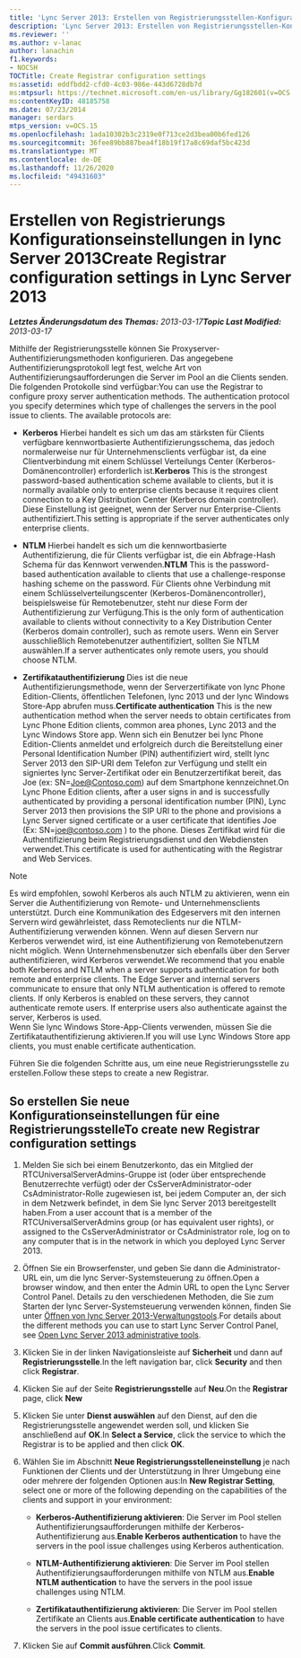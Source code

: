 ```yaml
---
title: 'Lync Server 2013: Erstellen von Registrierungsstellen-Konfigurationseinstellungen'
description: 'Lync Server 2013: Erstellen von Registrierungsstellen-Konfigurationseinstellungen'
ms.reviewer: ''
ms.author: v-lanac
author: lanachin
f1.keywords:
- NOCSH
TOCTitle: Create Registrar configuration settings
ms:assetid: eddfbdd2-cfd0-4c03-986e-443d6728db7d
ms:mtpsurl: https://technet.microsoft.com/en-us/library/Gg182601(v=OCS.15)
ms:contentKeyID: 48185758
ms.date: 07/23/2014
manager: serdars
mtps_version: v=OCS.15
ms.openlocfilehash: 1ada10302b3c2319e0f713ce2d3bea00b6fed126
ms.sourcegitcommit: 36fee89bb887bea4f18b19f17a8c69daf5bc423d
ms.translationtype: MT
ms.contentlocale: de-DE
ms.lasthandoff: 11/26/2020
ms.locfileid: "49431603"
---
```

# <a name="create-registrar-configuration-settings-in-lync-server-2013"></a><span data-ttu-id="74c6b-103">Erstellen von Registrierungs Konfigurationseinstellungen in lync Server 2013</span><span class="sxs-lookup"><span data-stu-id="74c6b-103">Create Registrar configuration settings in Lync Server 2013</span></span>

<div data-xmlns="http://www.w3.org/1999/xhtml">

<div class="topic" data-xmlns="http://www.w3.org/1999/xhtml" data-msxsl="urn:schemas-microsoft-com:xslt" data-cs="https://msdn.microsoft.com/">

<div data-asp="https://msdn2.microsoft.com/asp">



</div>

<div id="mainSection">

<div id="mainBody"><span data-ttu-id="74c6b-104">

<span> </span></span><span class="sxs-lookup"><span data-stu-id="74c6b-104">

<span> </span></span></span>

<span data-ttu-id="74c6b-105">_**Letztes Änderungsdatum des Themas:** 2013-03-17_</span><span class="sxs-lookup"><span data-stu-id="74c6b-105">_**Topic Last Modified:** 2013-03-17_</span></span>

<span data-ttu-id="74c6b-p101">Mithilfe der Registrierungsstelle können Sie Proxyserver-Authentifizierungsmethoden konfigurieren. Das angegebene Authentifizierungsprotokoll legt fest, welche Art von Authentifizierungsaufforderungen die Server im Pool an die Clients senden. Die folgenden Protokolle sind verfügbar:</span><span class="sxs-lookup"><span data-stu-id="74c6b-p101">You can use the Registrar to configure proxy server authentication methods. The authentication protocol you specify determines which type of challenges the servers in the pool issue to clients. The available protocols are:</span></span>

  - <span data-ttu-id="74c6b-109">**Kerberos**   Hierbei handelt es sich um das am stärksten für Clients verfügbare kennwortbasierte Authentifizierungsschema, das jedoch normalerweise nur für Unternehmensclients verfügbar ist, da eine Clientverbindung mit einem Schlüssel Verteilungs Center (Kerberos-Domänencontroller) erforderlich ist.</span><span class="sxs-lookup"><span data-stu-id="74c6b-109">**Kerberos**   This is the strongest password-based authentication scheme available to clients, but it is normally available only to enterprise clients because it requires client connection to a Key Distribution Center (Kerberos domain controller).</span></span> <span data-ttu-id="74c6b-110">Diese Einstellung ist geeignet, wenn der Server nur Enterprise-Clients authentifiziert.</span><span class="sxs-lookup"><span data-stu-id="74c6b-110">This setting is appropriate if the server authenticates only enterprise clients.</span></span>

  - <span data-ttu-id="74c6b-111">**NTLM**   Hierbei handelt es sich um die kennwortbasierte Authentifizierung, die für Clients verfügbar ist, die ein Abfrage-Hash Schema für das Kennwort verwenden.</span><span class="sxs-lookup"><span data-stu-id="74c6b-111">**NTLM**   This is the password-based authentication available to clients that use a challenge-response hashing scheme on the password.</span></span> <span data-ttu-id="74c6b-112">Für Clients ohne Verbindung mit einem Schlüsselverteilungscenter (Kerberos-Domänencontroller), beispielsweise für Remotebenutzer, steht nur diese Form der Authentifizierung zur Verfügung.</span><span class="sxs-lookup"><span data-stu-id="74c6b-112">This is the only form of authentication available to clients without connectivity to a Key Distribution Center (Kerberos domain controller), such as remote users.</span></span> <span data-ttu-id="74c6b-113">Wenn ein Server ausschließlich Remotebenutzer authentifiziert, sollten Sie NTLM auswählen.</span><span class="sxs-lookup"><span data-stu-id="74c6b-113">If a server authenticates only remote users, you should choose NTLM.</span></span>

  - <span data-ttu-id="74c6b-114">**Zertifikatauthentifizierung**   Dies ist die neue Authentifizierungsmethode, wenn der Serverzertifikate von lync Phone Edition-Clients, öffentlichen Telefonen, lync 2013 und der lync Windows Store-App abrufen muss.</span><span class="sxs-lookup"><span data-stu-id="74c6b-114">**Certificate authentication**   This is the new authentication method when the server needs to obtain certificates from Lync Phone Edition clients, common area phones, Lync 2013 and the Lync Windows Store app.</span></span> <span data-ttu-id="74c6b-115">Wenn sich ein Benutzer bei lync Phone Edition-Clients anmeldet und erfolgreich durch die Bereitstellung einer Personal Identification Number (PIN) authentifiziert wird, stellt lync Server 2013 den SIP-URI dem Telefon zur Verfügung und stellt ein signiertes lync Server-Zertifikat oder ein Benutzerzertifikat bereit, das Joe (ex: SN=Joe@Contoso.com) auf dem Smartphone kennzeichnet.</span><span class="sxs-lookup"><span data-stu-id="74c6b-115">On Lync Phone Edition clients, after a user signs in and is successfully authenticated by providing a personal identification number (PIN), Lync Server 2013 then provisions the SIP URI to the phone and provisions a Lync Server signed certificate or a user certificate that identifies Joe (Ex: SN=joe@contoso.com ) to the phone.</span></span> <span data-ttu-id="74c6b-116">Dieses Zertifikat wird für die Authentifizierung beim Registrierungsdienst und den Webdiensten verwendet.</span><span class="sxs-lookup"><span data-stu-id="74c6b-116">This certificate is used for authenticating with the Registrar and Web Services.</span></span>

<div>


> [!NOTE]  
> <span data-ttu-id="74c6b-p105">Es wird empfohlen, sowohl Kerberos als auch NTLM zu aktivieren, wenn ein Server die Authentifizierung von Remote- und Unternehmensclients unterstützt. Durch eine Kommunikation des Edgeservers mit den internen Servern wird gewährleistet, dass Remoteclients nur die NTLM-Authentifizierung verwenden können. Wenn auf diesen Servern nur Kerberos verwendet wird, ist eine Authentifizierung von Remotebenutzern nicht möglich. Wenn Unternehmensbenutzer sich ebenfalls über den Server authentifizieren, wird Kerberos verwendet.</span><span class="sxs-lookup"><span data-stu-id="74c6b-p105">We recommend that you enable both Kerberos and NTLM when a server supports authentication for both remote and enterprise clients. The Edge Server and internal servers communicate to ensure that only NTLM authentication is offered to remote clients. If only Kerberos is enabled on these servers, they cannot authenticate remote users. If enterprise users also authenticate against the server, Kerberos is used.</span></span><BR><span data-ttu-id="74c6b-121">Wenn Sie lync Windows Store-App-Clients verwenden, müssen Sie die Zertifikatauthentifizierung aktivieren.</span><span class="sxs-lookup"><span data-stu-id="74c6b-121">If you will use Lync Windows Store app clients, you must enable certificate authentication.</span></span>



</div>

<span data-ttu-id="74c6b-122">Führen Sie die folgenden Schritte aus, um eine neue Registrierungsstelle zu erstellen.</span><span class="sxs-lookup"><span data-stu-id="74c6b-122">Follow these steps to create a new Registrar.</span></span>

<div>

## <a name="to-create-new-registrar-configuration-settings"></a><span data-ttu-id="74c6b-123">So erstellen Sie neue Konfigurationseinstellungen für eine Registrierungsstelle</span><span class="sxs-lookup"><span data-stu-id="74c6b-123">To create new Registrar configuration settings</span></span>

1.  <span data-ttu-id="74c6b-124">Melden Sie sich bei einem Benutzerkonto, das ein Mitglied der RTCUniversalServerAdmins-Gruppe ist (oder über entsprechende Benutzerrechte verfügt) oder der CsServerAdministrator-oder CsAdministrator-Rolle zugewiesen ist, bei jedem Computer an, der sich in dem Netzwerk befindet, in dem Sie lync Server 2013 bereitgestellt haben.</span><span class="sxs-lookup"><span data-stu-id="74c6b-124">From a user account that is a member of the RTCUniversalServerAdmins group (or has equivalent user rights), or assigned to the CsServerAdministrator or CsAdministrator role, log on to any computer that is in the network in which you deployed Lync Server 2013.</span></span>

2.  <span data-ttu-id="74c6b-125">Öffnen Sie ein Browserfenster, und geben Sie dann die Administrator-URL ein, um die lync Server-Systemsteuerung zu öffnen.</span><span class="sxs-lookup"><span data-stu-id="74c6b-125">Open a browser window, and then enter the Admin URL to open the Lync Server Control Panel.</span></span> <span data-ttu-id="74c6b-126">Details zu den verschiedenen Methoden, die Sie zum Starten der lync Server-Systemsteuerung verwenden können, finden Sie unter [Öffnen von lync Server 2013-Verwaltungstools](lync-server-2013-open-lync-server-administrative-tools.md).</span><span class="sxs-lookup"><span data-stu-id="74c6b-126">For details about the different methods you can use to start Lync Server Control Panel, see [Open Lync Server 2013 administrative tools](lync-server-2013-open-lync-server-administrative-tools.md).</span></span>

3.  <span data-ttu-id="74c6b-127">Klicken Sie in der linken Navigationsleiste auf **Sicherheit** und dann auf **Registrierungsstelle**.</span><span class="sxs-lookup"><span data-stu-id="74c6b-127">In the left navigation bar, click **Security** and then click **Registrar**.</span></span>

4.  <span data-ttu-id="74c6b-128">Klicken Sie auf der Seite **Registrierungsstelle** auf **Neu**.</span><span class="sxs-lookup"><span data-stu-id="74c6b-128">On the **Registrar** page, click **New**</span></span>

5.  <span data-ttu-id="74c6b-129">Klicken Sie unter **Dienst auswählen** auf den Dienst, auf den die Registrierungsstelle angewendet werden soll, und klicken Sie anschließend auf **OK**.</span><span class="sxs-lookup"><span data-stu-id="74c6b-129">In **Select a Service**, click the service to which the Registrar is to be applied and then click **OK**.</span></span>

6.  <span data-ttu-id="74c6b-130">Wählen Sie im Abschnitt **Neue Registrierungsstelleneinstellung** je nach Funktionen der Clients und der Unterstützung in Ihrer Umgebung eine oder mehrere der folgenden Optionen aus:</span><span class="sxs-lookup"><span data-stu-id="74c6b-130">In **New Registrar Setting**, select one or more of the following depending on the capabilities of the clients and support in your environment:</span></span>
    
      - <span data-ttu-id="74c6b-131">**Kerberos-Authentifizierung aktivieren**: Die Server im Pool stellen Authentifizierungsaufforderungen mithilfe der Kerberos-Authentifizierung aus.</span><span class="sxs-lookup"><span data-stu-id="74c6b-131">**Enable Kerberos authentication** to have the servers in the pool issue challenges using Kerberos authentication.</span></span>
    
      - <span data-ttu-id="74c6b-132">**NTLM-Authentifizierung aktivieren**: Die Server im Pool stellen Authentifizierungsaufforderungen mithilfe von NTLM aus.</span><span class="sxs-lookup"><span data-stu-id="74c6b-132">**Enable NTLM authentication** to have the servers in the pool issue challenges using NTLM.</span></span>
    
      - <span data-ttu-id="74c6b-133">**Zertifikatauthentifizierung aktivieren**: Die Server im Pool stellen Zertifikate an Clients aus.</span><span class="sxs-lookup"><span data-stu-id="74c6b-133">**Enable certificate authentication** to have the servers in the pool issue certificates to clients.</span></span>

7.  <span data-ttu-id="74c6b-134">Klicken Sie auf **Commit ausführen**.</span><span class="sxs-lookup"><span data-stu-id="74c6b-134">Click **Commit**.</span></span>

<span data-ttu-id="74c6b-135"></div>

</div>

<span> </span>

</div>

</div>

</span><span class="sxs-lookup"><span data-stu-id="74c6b-135"></div>

</div>

<span> </span>

</div>

</div>

</span></span></div>

